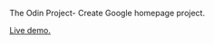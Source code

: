 The Odin Project- Create Google homepage project.

[Live demo.](https://nicolasjensen94.github.io/google-homepage/)
